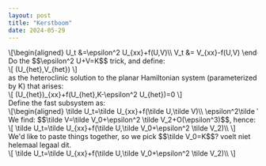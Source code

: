 ```yaml
---
layout: post
title: "Kerstboom"
date: 2024-05-29
---
```

<style>
.math-container {
    max-width: 100%; /* Set a maximum width to prevent it from expanding the page */
    overflow-x: auto; /* Enable horizontal scrolling */
    white-space: nowrap; /* Prevent the text from wrapping */
}
</style>
<div class="math-container">\[\begin{aligned}
U_t &=\epsilon^2 U_{xx}+f(U,V)\\
V_t &= V_{xx}-f(U,V)
\end{aligned}\]</div>
Do the $$\epsilon^2 U+V=K$$ trick, and define:
<div class="math-container">\[
(U_{het},V_{het})
\]</div>
as the heteroclinic solution to the planar Hamiltonian system (parameterized by K) that arises:
<div class="math-container">\[
(U_{het})_{xx}+f(U_{het},K-\epsilon^2 U_{het})=0
\]</div>
Define the fast subsystem as:
<div class="math-container">\[\begin{aligned}
\tilde U_t=\tilde U_{xx}+f(\tilde U,\tilde V)\\
\epsilon^2\tilde V_t=\tilde V_{xx}-\epsilon^2f(\tilde U,\tilde V)
\end{aligned}\]</div>
We find: $$\tilde V=\tilde V_0+\epsilon^2 \tilde V_2+O(\epsilon^3)$$, hence:
<div class="math-container">\[
\tilde U_t=\tilde U_{xx}+f(\tilde U,\tilde V_0+\epsilon^2 \tilde V_2)\\
\]</div>
We'd like to paste things together, so we pick $$\tilde V_0=K$$? voelt niet helemaal legaal dit.
<div class="math-container">\[
\tilde U_t=\tilde U_{xx}+f(\tilde U,\tilde V_0+\epsilon^2 \tilde V_2)\\
\]</div>

